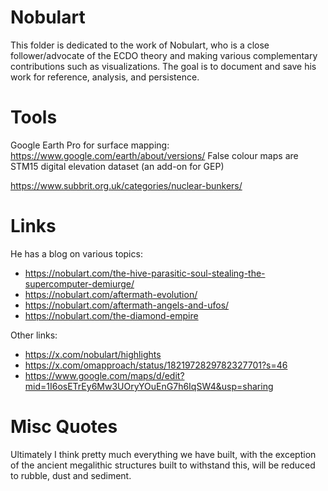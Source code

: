 # Nobulart

This folder is dedicated to the work of Nobulart, who is a close follower/advocate of the ECDO theory and making various complementary contributions such as visualizations. The goal is to document and save his work for reference, analysis, and persistence.

# Tools

Google Earth Pro for surface mapping: https://www.google.com/earth/about/versions/
False colour maps are STM15 digital elevation dataset (an add-on for GEP)

https://www.subbrit.org.uk/categories/nuclear-bunkers/

# Links

He has a blog on various topics:
- https://nobulart.com/the-hive-parasitic-soul-stealing-the-supercomputer-demiurge/
- https://nobulart.com/aftermath-evolution/
- https://nobulart.com/aftermath-angels-and-ufos/
- https://nobulart.com/the-diamond-empire

Other links:
- https://x.com/nobulart/highlights
- https://x.com/omapproach/status/1821972829782327701?s=46
- https://www.google.com/maps/d/edit?mid=1I6osETrEy6Mw3UOryYOuEnG7h6IqSW4&usp=sharing

# Misc Quotes

Ultimately I think pretty much everything we have built, with the exception of the ancient megalithic structures built to withstand this, will be reduced to rubble, dust and sediment.
